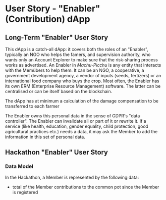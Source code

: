 # User Story - "Enabler" (Contribution) dApp
## Long-Term "Enabler" User Story
This dApp is a catch-all dApp: it covers both the roles of an "Enabler", typically an NGO who helps the famers, and supervision authority, who wants only an Account Explorer to make sure that the risk-sharing process works as advertised. An Enabler in _Machu-Picchu_ is any entity that interacts with the Memùbers to help them. It can be an NGO, a cooperative, a government development agency, a vendor of inputs (seeds, fertizers) or an international food company who buys the crop. Most often, the Enabler has its own ERM (Enterprise Resource Management) software. The latter can be centralised or can be itself based on the blockchain.

The dApp has at minimum a calculation of the damage compensation to be transferred to each farmer

The Enabler owns this personal data in the sense of GDPR's "data controller". The Enabler can invalidate all or part of it or rewrite it. If a service (like health, education, gender equality, child protection, good agricultural practices etc.) needs a data, it may ask the Member to add the information in this set of personal data.

## Hackathon "Enabler" User Story
### Data Model
In the Hackathon, a Member is represented by the following data:
* total of the Member contributions to the common pot since the Member is registered
